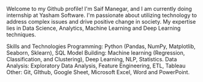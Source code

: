 Welcome to my Github profile! I'm Saif Manegar, and I am currently doing internship at Yasham Software. I'm passionate about utilizing technology to address complex issues and drive positive change in society. My expertise lies in Data Science, Analytics, Machine Learning and Deep Learning techniques.

Skills and Technologies
Programming: Python (Pandas, NumPy, Matplotlib, Seaborn, Sklearn), SQL
Model Building: Machine learning (Regression, Classification, and Clustering), Deep Learning, NLP, Statistics.
Data Analysis: Exploratory Data Analysis, Feature Engineering, ETL, Tableau
Other: Git, GIthub, Google Sheet, Microsoft Excel, Word and PowerPoint.
